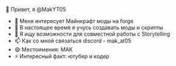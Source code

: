 👋 Привет, я @MakYT05
- 👀 Меня интересует Майнкрафт моды на forge
- 🌱 В настоящее время я учусь создавать моды и скрипты
- 💞️ Я ищу возможности для совместной работы с Storytelling
- 📫 Как со мной связаться discord - mak_at05
- 😄 Местоимения: МАК
- ⚡ Интересный факт: ютубер и кодер


<!---
MakYT05/MakYT05 is a ✨ special ✨ repository because its `README.md` (this file) appears on your GitHub profile.
You can click the Preview link to take a look at your changes.
--->
